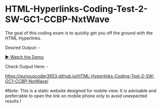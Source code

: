 # HTML-Hyperlinks-Coding-Test-2-SW-GC1-CCBP-NxtWave

The goal of this coding exam is to quickly get you off the ground with the HTML Hyperlinks.


Desired Output: -

[▶️ Watch the Demo](https://github.com/quriousCoder3953/HTML-Hyperlinks-Coding-Test-2-SW-GC1-CCBP-NxtWave/blob/main/media/html-hyli-ct-2-sw-gc1.mp4)


Check Output Here: -

https://quriouscoder3953.github.io/HTML-Hyperlinks-Coding-Test-2-SW-GC1-CCBP-NxtWave/


#Note: This is a static website designed for mobile view. It is advisable and preferrable to open the link on mobile phone only to avoid unexpected results.!
